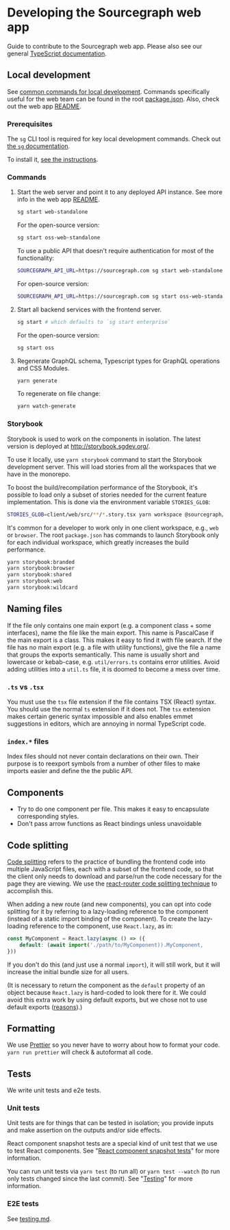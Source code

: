 # Developing the Sourcegraph web app

Guide to contribute to the Sourcegraph web app. Please also see our general [TypeScript documentation](../languages/typescript.md).

## Local development

See [common commands for local development](../../../local-dev-env/quickstart.md).
Commands specifically useful for the web team can be found in the root [package.json](https://github.com/sourcegraph/sourcegraph/blob/main/package.json).
Also, check out the web app [README](https://github.com/sourcegraph/sourcegraph/blob/main/client/web/README.md).

### Prerequisites

The `sg` CLI tool is required for key local development commands. Check out [the `sg` documentation](../sg/index.md).

To install it, [see the instructions](../../../local-dev-env/quickstart.md).

### Commands

1. Start the web server and point it to any deployed API instance. See more info in the web app [README](https://github.com/sourcegraph/sourcegraph/blob/main/client/web/README.md).

    ```sh
    sg start web-standalone
    ```

    For the open-source version:

    ```sh
    sg start oss-web-standalone
    ```

    To use a public API that doesn't require authentication for most of the functionality:

    ```sh
    SOURCEGRAPH_API_URL=https://sourcegraph.com sg start web-standalone
    ```

    For open-source version:

    ```sh
    SOURCEGRAPH_API_URL=https://sourcegraph.com sg start oss-web-standalone
    ```

2. Start all backend services with the frontend server.

    ```sh
    sg start # which defaults to `sg start enterprise`
    ```

    For the open-source version:

    ```sh
    sg start oss
    ```

3. Regenerate GraphQL schema, Typescript types for GraphQL operations and CSS Modules.

    ```sh
    yarn generate
    ```

    To regenerate on file change:

    ```sh
    yarn watch-generate
    ```

### Storybook

Storybook is used to work on the components in isolation. The latest version is deployed at http://storybook.sgdev.org/.

To use it locally, use `yarn storybook` command to start the Storybook development server. This will load stories from all the workspaces that we have in the monorepo.

To boost the build/recompilation performance of the Storybook, it's possible to load only a subset of stories needed for the current feature implementation. This is done via the environment variable `STORIES_GLOB`:

```sh
STORIES_GLOB=client/web/src/**/*.story.tsx yarn workspace @sourcegraph/storybook run start
```

It's common for a developer to work only in one client workspace, e.g., `web` or `browser`.
The root `package.json` has commands to launch Storybook only for each individual workspace, which greatly increases the build performance.

```sh
yarn storybook:branded
yarn storybook:browser
yarn storybook:shared
yarn storybook:web
yarn storybook:wildcard
```

## Naming files

If the file only contains one main export (e.g. a component class + some interfaces), name the file like the main export.
This name is PascalCase if the main export is a class.
This makes it easy to find it with file search.
If the file has no main export (e.g. a file with utility functions), give the file a name that groups the exports semantically.
This name is usually short and lowercase or kebab-case, e.g. `util/errors.ts` contains error utilities.
Avoid adding utilities into a `util.ts` file, it is doomed to become a mess over time.

### `.ts` vs `.tsx`

You must use the `tsx` file extension if the file contains TSX (React) syntax.
You should use the normal `ts` extension if it does not.
The `tsx` extension makes certain generic syntax impossible and also enables emmet suggestions in editors, which are annoying in normal TypeScript code.

### `index.*` files

Index files should not never contain declarations on their own.
Their purpose is to reexport symbols from a number of other files to make imports easier and define the the public API.

## Components

- Try to do one component per file. This makes it easy to encapsulate corresponding styles.
- Don't pass arrow functions as React bindings unless unavoidable

## Code splitting

[Code splitting](https://reactjs.org/docs/code-splitting.html) refers to the practice of bundling the frontend code into multiple JavaScript files, each with a subset of the frontend code, so that the client only needs to download and parse/run the code necessary for the page they are viewing. We use the [react-router code splitting technique](https://reactjs.org/docs/code-splitting.html#route-based-code-splitting) to accomplish this.

When adding a new route (and new components), you can opt into code splitting for it by referring to a lazy-loading reference to the component (instead of a static import binding of the component). To create the lazy-loading reference to the component, use `React.lazy`, as in:

``` typescript
const MyComponent = React.lazy(async () => ({
    default: (await import('./path/to/MyComponent)).MyComponent,
}))
```

If you don't do this (and just use a normal `import`), it will still work, but it will increase the initial bundle size for all users.

(It is necessary to return the component as the `default` property of an object because `React.lazy` is hard-coded to look there for it. We could avoid this extra work by using default exports, but we chose not to use default exports ([reasons](https://blog.neufund.org/why-we-have-banned-default-exports-and-you-should-do-the-same-d51fdc2cf2ad)).)

## Formatting

We use [Prettier](https://github.com/prettier/prettier) so you never have to worry about how to format your code.
`yarn run prettier` will check & autoformat all code.

## Tests

We write unit tests and e2e tests.

### Unit tests

Unit tests are for things that can be tested in isolation; you provide inputs and make assertion on the outputs and/or side effects.

React component snapshot tests are a special kind of unit test that we use to test React components. See "[React component snapshot tests](../../how-to/testing.md#react-component-snapshot-tests)" for more information.

You can run unit tests via `yarn test` (to run all) or `yarn test --watch` (to run only tests changed since the last commit). See "[Testing](../../how-to/testing.md)" for more information.

### E2E tests

See [testing.md](../../how-to/testing.md).
